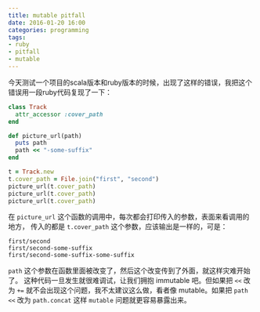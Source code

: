 ```yaml
---
title: mutable pitfall
date: 2016-01-20 16:00
categories: programming
tags:
- ruby
- pitfall
- mutable
---
```


今天测试一个项目的scala版本和ruby版本的时候，出现了这样的错误，我把这个错误用一段ruby代码复现了一下：
``` ruby
class Track
  attr_accessor :cover_path
end

def picture_url(path)
  puts path
  path << "-some-suffix"
end

t = Track.new
t.cover_path = File.join("first", "second")
picture_url(t.cover_path)
picture_url(t.cover_path)
picture_url(t.cover_path)
```
在 `picture_url` 这个函数的调用中，每次都会打印传入的参数，表面来看调用的地方，
传入的都是 `t.cover_path` 这个参数，应该输出是一样的，可是：
```
first/second
first/second-some-suffix
first/second-some-suffix-some-suffix
```
`path` 这个参数在函数里面被改变了，然后这个改变传到了外面，就这样灾难开始了。
这种代码一旦发生就很难调试，让我们拥抱 immutable 吧。但如果把 `<<` 改为 `+=` 就不会出现这个问题，我不太建议这么做，看者像 mutable。如果把 `path <<` 改为 `path.concat` 这样 `mutable` 问题就更容易暴露出来。
